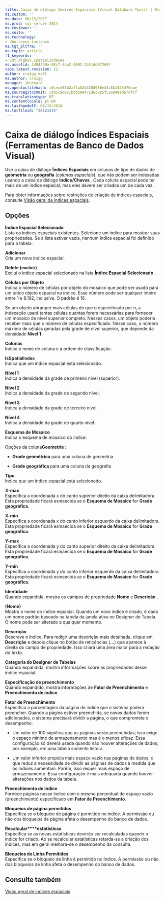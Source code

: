 ```yaml
---
title: Caixa de diálogo Índices Espaciais (Visual Database Tools) | Microsoft Docs
ms.custom: ''
ms.date: 06/13/2017
ms.prod: sql-server-2014
ms.reviewer: ''
ms.suite: ''
ms.technology:
- dbe-cross-instance
ms.tgt_pltfrm: ''
ms.topic: article
f1_keywords:
- vdt.dlgbox.spatialindexes
ms.assetid: 4d84239a-68c7-4aa2-8602-2b51dd07260f
caps.latest.revision: 22
author: craigg-msft
ms.author: craigg
manager: jhubbard
ms.openlocfilehash: c0cece8fb2a7fa52d3185080e34c8b1425470aae
ms.sourcegitcommit: 5dd5cad0c1bbd308471d6c885f516948ad67dfcf
ms.translationtype: MT
ms.contentlocale: pt-BR
ms.lasthandoff: 06/19/2018
ms.locfileid: "36121818"
---
```

# <a name="spatial-indexes-dialog-box-visual-database-tools"></a>Caixa de diálogo Índices Espaciais (Ferramentas de Banco de Dados Visual)
  Use a caixa de diálogo **Índices Espaciais** em colunas de tipo de dados de **geometria** ou **geografia** (*colunas espaciais*), que não podem ser indexadas usando a caixa de diálogo **Índice/Chaves** . Cada coluna espacial pode ter mais de um índice espacial, mas eles devem ser criados um de cada vez.  
  
 Para obter informações sobre restrições de criação de índices espaciais, consulte [Visão geral de índices espaciais](../../relational-databases/spatial/spatial-indexes-overview.md).  
  
## <a name="options"></a>Opções  
 **Índice Espacial Selecionado**  
 Lista os índices espaciais existentes. Selecione um índice para mostrar suas propriedades. Se a lista estiver vazia, nenhum índice espacial foi definido para a tabela.  
  
 **Adicionar**  
 Cria um novo índice espacial.  
  
 **Delete (excluir)**  
 Exclui o índice espacial selecionado na lista **Índice Espacial Selecionado** .  
  
 **Células por Objeto**  
 Indica o número de células por objeto do mosaico que pode ser usado para um único objeto espacial no índice. Esse número pode ser qualquer inteiro entre 1 e 8.192, inclusive. O padrão é 16.  
  
 Se um objeto abranger mais células do que o especificado por *n*, a indexação usará tantas células quantas forem necessárias para fornecer um mosaico de nível superior completo. Nesses casos, um objeto poderia receber mais que o número de células especificado. Nesse caso, o número máximo de células geradas pela grade de nível superior, que depende da densidade **Nível 1** .  
  
 **Colunas**  
 Indica o nome de coluna e a ordem de classificação.  
  
 **IsSpatialIndex**  
 Indica que um índice espacial está selecionado.  
  
 **Nível 1**  
 Indica a densidade da grade de primeiro nível (superior).  
  
 **Nível 2**  
 Indica a densidade da grade de segundo nível.  
  
 **Nível 3**  
 Indica a densidade da grade de terceiro nível.  
  
 **Nível 4**  
 Indica a densidade da grade de quarto nível.  
  
 **Esquema de Mosaico**  
 Indica o esquema de mosaico do índice:  
  
 Opções da coluna**Geometria** :  
  
-   **Grade geométrica** para uma coluna de geometria  
  
-   **Grade geográfica** para uma coluna de geografia  
  
 **Tipo**  
 Indica que um índice espacial está selecionado.  
  
 **X-max**  
 Especifica a coordenada x do canto superior direito da caixa delimitadora. Esta propriedade ficará esmaecida se o **Esquema de Mosaico** for **Grade geográfica**.  
  
 **X-min**  
 Especifica a coordenada x do canto inferior esquerdo da caixa delimitadora. Esta propriedade ficará esmaecida se o **Esquema de Mosaico** for **Grade geográfica**.  
  
 **Y-max**  
 Especifica a coordenada y do canto superior direito da caixa delimitadora. Esta propriedade ficará esmaecida se o **Esquema de Mosaico** for **Grade geográfica**.  
  
 **Y-min**  
 Especifica a coordenada y do canto inferior esquerdo da caixa delimitadora. Esta propriedade ficará esmaecida se o **Esquema de Mosaico** for **Grade geográfica**.  
  
 **Identidade**  
 Quando expandida, mostra os campos de propriedade **Nome** e **Descrição** .  
  
 **(Nome)**  
 Mostra o nome do índice espacial. Quando um novo índice é criado, é dado um nome padrão baseado na tabela da janela ativa no Designer de Tabela. O nome pode ser alterado a qualquer momento.  
  
 **Descrição**  
 Descreve o índice. Para redigir uma descrição mais detalhada, clique em **Descrição** e depois clique no botão de reticências (**…**) que aparece à direita do campo de propriedade. Isso criará uma área maior para a redação do texto.  
  
 **Categoria do Designer de Tabelas**  
 Quando expandida, mostra informações sobre as propriedades desse índice espacial.  
  
 **Especificação de preenchimento**  
 Quando expandido, mostra informações de **Fator de Preenchimento** e **Preenchimento de índice**.  
  
 **Fator de Preenchimento**  
 Especifica a porcentagem da página de índice que o sistema poderá preencher. Quando a página estiver preenchida, se novos dados forem adicionados, o sistema precisará dividir a página, o que compromete o desempenho.  
  
-   Um valor de 100 significa que as páginas serão preenchidas; isso exige o espaço mínimo de armazenamento mas é o menos eficaz. Essa configuração só deverá usada quando não houver alterações de dados; por exemplo, em uma tabela somente leitura.  
  
-   Um valor inferior propicia mais espaço vazio nas páginas de dados, o que reduz a necessidade de dividir as páginas de dados à medida que os índices aumentam. Porém, isso requer mais espaço de armazenamento. Essa configuração é mais adequada quando houver alterações nos dados da tabela.  
  
 **Preenchimento de índice**  
 Fornece páginas nesse índice com o mesmo percentual de espaço vazio (preenchimento) especificado em **Fator de Preenchimento**.  
  
 **Bloqueios de página permitidos**  
 Especifica se o bloqueio de página é permitido no índice. A permissão ou não dos bloqueios de página afeta o desempenho do banco de dados.  
  
 **Recalcular****estatísticas**   
 Especifica se as novas estatísticas deverão ser recalculadas quando o índice for criado. Ao se recalcular estatísticas retarda-se a criação dos índices, mas em geral melhora-se o desempenho da consulta.  
  
 **Bloqueios de Linha Permitidos**  
 Especifica se o bloqueio de linha é permitido no índice. A permissão ou não dos bloqueios de linha afeta o desempenho do banco de dados.  
  
## <a name="see-also"></a>Consulte também  
 [Visão geral de índices espaciais](../../relational-databases/spatial/spatial-indexes-overview.md)  
  
  